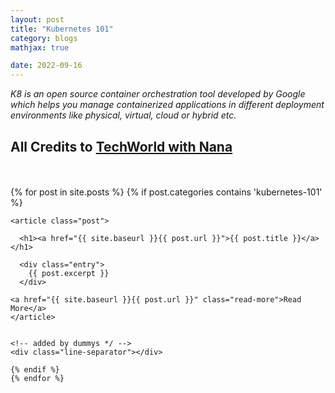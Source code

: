 ```yaml
---
layout: post
title: "Kubernetes 101"
category: blogs
mathjax: true

date: 2022-09-16
---
```


_K8 is an open source container orchestration tool developed by Google which helps you manage containerized applications in different deployment environments like physical, virtual, cloud or hybrid etc._

<!--more-->

## **All Credits to [TechWorld with Nana](https://www.youtube.com/watch?v=X48VuDVv0do)**

<br>
<div class="line-separator"></div>
<br>

<div class="posts">
  {% for post in site.posts %}
    {% if post.categories contains 'kubernetes-101' %}

    <article class="post">

      <h1><a href="{{ site.baseurl }}{{ post.url }}">{{ post.title }}</a></h1>

      <div class="entry">
        {{ post.excerpt }}
      </div>

    <a href="{{ site.baseurl }}{{ post.url }}" class="read-more">Read More</a>
    </article>


    <!-- added by dummys */ -->
    <div class="line-separator"></div>

    {% endif %}
    {% endfor %}

</div>